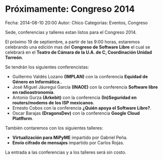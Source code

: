 Próximamente: Congreso 2014
==================================

Fecha: 2014-08-10 20:00
Autor:  Chico
Categorías: Eventos, Congreso

Sede, conferencias y talleres estan listos para el Congreso 2014.

<!-- break -->

El próximo 19 de septiembre, a partir de las 9:00 horas, estaremos celebrando una edición mas del **Congreso de Software Libre** el cual se celebrará en el **Teatro de Cámara de la U.A. de C, Coordinación Unidad Torreón**.

Se tendrán los siguientes conferencistas:

* Guillermo Valdés Lozano **(IMPLAN)** con la conferencia **Equidad de Género en Informática**..
* José Miguel Jáuregui García **(INAOE)** con la conferencia **Software libre en radioastronomía**.
* Antonio Gurza **(Arkebit)** con la conferencia **(In)Seguridad en routers/modems de los ISP mexicanos**.
* Ernesto Cobos con la conferencia **¿Quién apoya el Software Libre?**.
* Oscar Barajas **(DragonsDev)** con la conferencia **Google Cloud Platfform**.

También contaremos con los siguientes talleres:

* **Virtualización para MiPyME** impartido por Gabriel Peña.
* **Envío cifrado de mensajes** impartido por Carlos Rojas.

La entrada a las conferencias y a los talleres será sin costo.
